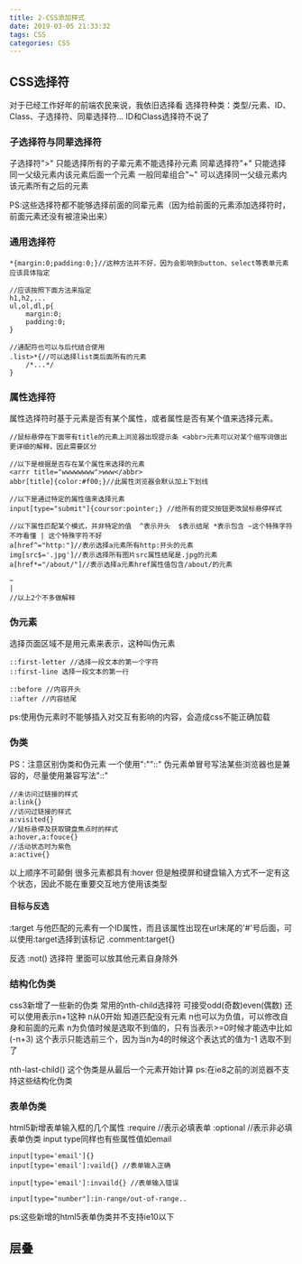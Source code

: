 ```yaml
---
title: 2-CSS添加样式
date: 2019-03-05 21:33:32
tags: CSS
categories: CSS
---
```

## CSS选择符
对于已经工作好年的前端农民来说，我依旧选择看
选择符种类：类型/元素、ID、Class、子选择符、同辈选择符...
ID和Class选择符不说了

### 子选择符与同辈选择符
子选择符">" 只能选择所有的子辈元素不能选择孙元素
同辈选择符"+" 只能选择同一父级元素内该元素后面一个元素
一般同辈组合"~" 可以选择同一父级元素内该元素所有之后的元素

PS:这些选择符都不能够选择前面的同辈元素（因为给前面的元素添加选择符时，前面元素还没有被渲染出来）

### 通用选择符
```
*{margin:0;padding:0;}//这种方法并不好，因为会影响到button、select等表单元素应该具体指定

//应该按照下面方法来指定
h1,h2,...
ul,ol,dl,p{
    margin:0;
    padding:0;
}

//通配符也可以与后代结合使用
.list>*{//可以选择list类后面所有的元素
    /*...*/
}
```
### 属性选择符
属性选择符时基于元素是否有某个属性，或者属性是否有某个值来选择元素。
```
//鼠标悬停在下面带有title的元素上浏览器出现提示条 <abbr>元素可以对某个缩写词做出更详细的解释，因此需要区分

//以下是根据是否存在某个属性来选择的元素
<arrr title="wwwwwwww">www</abbr>
abbr[title]{color:#f00;}//此属性浏览器会默认加上下划线

//以下是通过特定的属性值来选择元素
input[type="submit"]{coursor:pointer;} //给所有的提交按钮更改鼠标悬停样式

//以下属性匹配某个模式，并非特定的值  ^表示开头  $表示结尾 *表示包含 ~这个特殊字符不咋看懂 | 这个特殊字符不好
a[href^="http:"]//表示选择a元素所有http:开头的元素
img[src$='.jpg']//表示选择所有图片src属性结尾是.jpg的元素
a[href*="/about/"]//表示选择a元素href属性值包含/about/的元素

~
|
//以上2个不多做解释
```

### 伪元素
选择页面区域不是用元素来表示，这种叫伪元素
```
::first-letter //选择一段文本的第一个字符
::first-line 选择一段文本的第一行

::before //内容开头
::after //内容结尾
```
ps:使用伪元素时不能够插入对交互有影响的内容，会造成css不能正确加载

### 伪类
PS：注意区别伪类和伪元素  一个使用":""::"  伪元素单冒号写法某些浏览器也是兼容的，尽量使用兼容写法"::"

```
//未访问过链接的样式
a:link{}
//访问过链接的样式
a:visited{}
//鼠标悬停及获取键盘焦点时的样式
a:hover,a:fouce{}
//活动状态时为紫色
a:active{}
```
以上顺序不可颠倒
很多元素都具有:hover 但是触摸屏和键盘输入方式不一定有这个状态，因此不能在重要交互地方使用该类型

#### 目标与反选
:target 与他匹配的元素有一个ID属性，而且该属性出现在url末尾的'#'号后面，可以使用:target选择到该标记
.comment:target{}

反选
:not() 选择符
里面可以放其他元素自身除外

### 结构化伪类
css3新增了一些新的伪类 常用的nth-child选择符 可接受odd(奇数)even(偶数)  还可以使用表示n+1这种 n从0开始 知道匹配没有元素
n也可以为负值，可以修改自身和前面的元素
n为负值时候是选取不到值的，只有当表示>=0时候才能选中比如(-n+3) 这个表示只能选前三个，因为当n为4的时候这个表达式的值为-1 选取不到了

nth-last-child() 这个伪类是从最后一个元素开始计算
ps:在ie8之前的浏览器不支持这些结构化伪类

### 表单伪类
html5新增表单输入框的几个属性
:require //表示必填表单
:optional //表示非必填表单伪类
input type同样也有些属性值如email
```
input[type='email']{}
input[type='email']:vaild{} //表单输入正确

input[type='email']:invaild{} //表单输入错误

input[type="number"]:in-range/out-of-range..
```
ps:这些新增的html5表单伪类并不支持ie10以下

## 层叠

